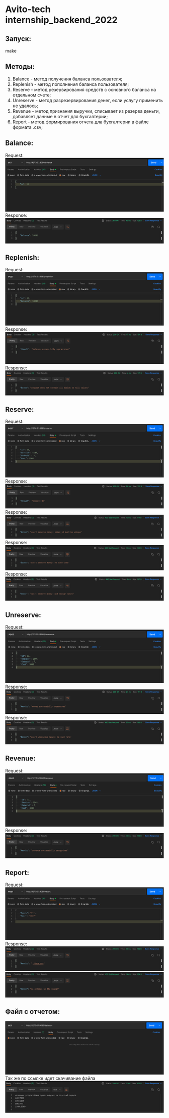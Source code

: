 # Avito-tech internship_backend_2022
## Запуск:
make
## Методы:
1) Balance - метод получения баланса пользователя;
2) Replenish - метод пополнения баланса пользователя;
3) Reserve - метод резервирования средств с основного баланса на отдельном счете;
4) Unreserve - метод разрезервирования денег, если услугу применить не удалось;
5) Revenue - метод признания выручки, списывает из резерва деньги, добавляет данные в отчет для бухгалтерии;
6) Report - метод формирования отчета дла бухгалтерии в файле формата .csv;

## Balance:
Request:
![balance_request](https://github.com/Ccaswell42/Avito/blob/main/screenshots/balance_req.png)
Response:
![balance_response](https://github.com/Ccaswell42/Avito/blob/main/screenshots/balance_resp.png)
## Replenish:
Request:
![replenish_request](https://github.com/Ccaswell42/Avito/blob/main/screenshots/replenish_req.png)
Response:
![replenish_response](https://github.com/Ccaswell42/Avito/blob/main/screenshots/replenish_resp.png)
Response:
![replenish_bad_response](https://github.com/Ccaswell42/Avito/blob/main/screenshots/replenish_badresp.png)
## Reserve:
Request:
![reserve_request](https://github.com/Ccaswell42/Avito/blob/main/screenshots/reserve_req.png)
Response:
![reserve_response](https://github.com/Ccaswell42/Avito/blob/main/screenshots/reserve_resp.png)
Response:
![reserve_bad_response](https://github.com/Ccaswell42/Avito/blob/main/screenshots/reserve_badresp.png)
Response:
![reserve_bad_response](https://github.com/Ccaswell42/Avito/blob/main/screenshots/reserve_badresp2.png)
Response:
![reserve_bad_response](https://github.com/Ccaswell42/Avito/blob/main/screenshots/reserve_badresp33.png)
## Unreserve:
Request:
![unreserve_request](https://github.com/Ccaswell42/Avito/blob/main/screenshots/unreserve_req.png)
Response:
![unreserve_response](https://github.com/Ccaswell42/Avito/blob/main/screenshots/unreserve_resp.png)
Response:
![unreserve_bad_response](https://github.com/Ccaswell42/Avito/blob/main/screenshots/unreserve_badresp.png)
## Revenue:
Request:
![revenue_request](https://github.com/Ccaswell42/Avito/blob/main/screenshots/revenue_req.png)
Response:
![revenue_response](https://github.com/Ccaswell42/Avito/blob/main/screenshots/revenue_resp.png)
## Report:
Request:
![report_request](https://github.com/Ccaswell42/Avito/blob/main/screenshots/report_req.png)
Response:
![report_response](https://github.com/Ccaswell42/Avito/blob/main/screenshots/report_resp.png)
![report_bad_response](https://github.com/Ccaswell42/Avito/blob/main/screenshots/report_badresp_.png)
## Файл с отчетом:
![img](https://github.com/Ccaswell42/Avito/blob/main/screenshots/data_req.png)
Так же по ссылке идет скачивание файла
![img](https://github.com/Ccaswell42/Avito/blob/main/screenshots/data_resp.png)
